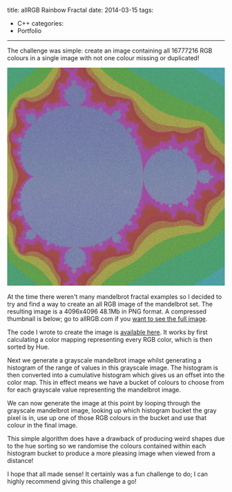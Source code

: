 title: allRGB Rainbow Fractal
date: 2014-03-15
tags:
- C++
categories:
- Portfolio
---

The challenge was simple: create an image containing all 16777216 RGB colours in a single image with not one colour missing or duplicated!

![Rainbow Fractal](/2014/03/15/allRGB/rainbowfractal.jpg)

At the time there weren't many mandelbrot fractal examples so I decided to try and find a way to create an all RGB image of the mandelbrot set. The resulting image is a 4096x4096 48.1Mb in PNG format. A compressed thumbnail is below; go to allRGB.com if you [want to see the full image](http://allrgb.com/rainbow-fractal).

The code I wrote to create the image is [available here](https://gist.github.com/zanders3/9a690443bc4b22340e00). It works by first calculating a color mapping representing every RGB color, which is then sorted by Hue.

Next we generate a grayscale mandelbrot image whilst generating a histogram of the range of values in this grayscale image. The histogram is then converted into a cumulative histogram which gives us an offset into the color map. This in effect means we have a bucket of colours to choose from for each grayscale value representing the mandelbrot image.

We can now generate the image at this point by looping through the grayscale mandelbrot image, looking up which histogram bucket the gray pixel is in, use up one of those RGB colours in the bucket and use that colour in the final image.

This simple algorithm does have a drawback of producing weird shapes due to the hue sorting so we randomise the colours contained within each histogram bucket to produce a more pleasing image when viewed from a distance!

I hope that all made sense! It certainly was a fun challenge to do; I can highly recommend giving this challenge a go!
